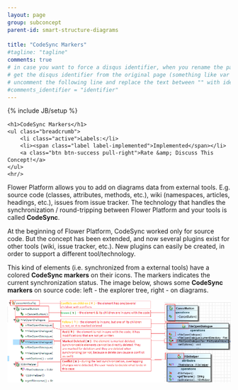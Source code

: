 ```yaml
---
layout: page
group: subconcept
parent-id: smart-structure-diagrams

title: "CodeSync Markers"
#tagline: "tagline"
comments: true
# in case you want to force a disqus identifier, when you rename the page
# get the disqus identifier from the original page (something like var disqus_identifier = 'ident';),
# uncomment the following line and replace the text between "" with ident
#comments_identifier = "identifier"
---
```

{% include JB/setup %}

<div>

	<h1>CodeSync Markers</h1>
    <ul class="breadcrumb">
	    <li class="active">Labels:</li>
	    <li><span class="label label-implemented">Implemented</span></li>
	    <a class="btn btn-success pull-right">Rate &amp; Discuss This Concept!</a>
    </ul>
    <hr/>
</div>

Flower Platform allows you to add on diagrams data from external tools. E.g. source code (classes, attributes, methods, etc.), wiki (namespaces, articles, headings, etc.), issues from issue tracker. The technology that handles the synchronization / round-tripping between Flower Platform and your tools is called **CodeSync**.

<div class="alert alert-info">
At the beginning of Flower Platform, CodeSync worked only for source code. But the concept has been extended, and now several plugins exist for other tools (wiki, issue tracker, etc.). New plugins can easily be created, in order to support a different tool/technology.
</div>

This kind of elements (i.e. synchronized from a external tools) have a colored **CodeSync markers** on their icons. The markers indicates the current synchronization status. The image below, shows some **CodeSync markers** on source code: left - the explorer tree, right - on diagrams. 

<!-- more -->

<p class="text-center">
<img class="img-polaroid" src="smart-structure-diagrams-codesync-markers.png"/>
</p>